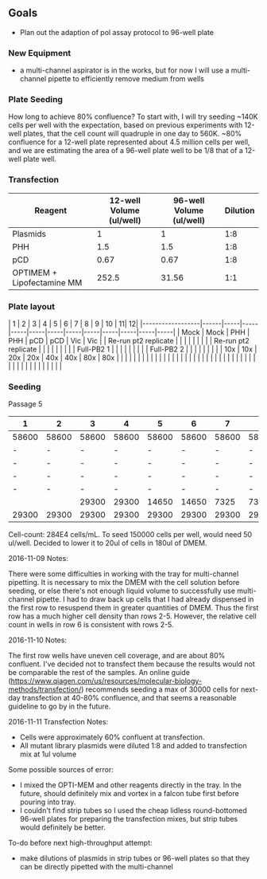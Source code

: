 ## Goals
- Plan out the adaption of pol assay protocol to 96-well plate

### New Equipment
- a multi-channel aspirator is in the works, but for now I will use a multi-channel pipette to efficiently remove medium from wells

### Plate Seeding

How long to achieve 80% confluence? To start with, I will try seeding ~140K cells per well with the expectation, based on previous experiments with 12-well plates, that the cell count will quadruple in one day to 560K. ~80% confluence for a 12-well plate represented about 4.5 million cells per well, and we are estimating the area of a 96-well plate well to be 1/8 that of a 12-well plate well.

### Transfection

| Reagent                   | 12-well Volume (ul/well) | 96-well Volume (ul/well) | Dilution |
|---------------------------|--------------------------|--------------------------|----------|
| Plasmids                  | 1                        | 1                        | 1:8      |
| PHH                       | 1.5                      | 1.5                      | 1:8      |
| pCD                       | 0.67                     | 0.67                     | 1:8      |
| OPTIMEM + Lipofectamine MM | 252.5                    | 31.56                    | 1:1      |



### Plate layout
|  1                |   2   |  3   |  4   |  5   |   6  |  7   |  8   | 9 | 10 | 11| 12|
|------------------|------|-----|-----|-----|-----|-----|-----|-----|-----|-----|-----|-----|
| Mock             | Mock | PHH | PHH | pCD | pCD | Vic | Vic |
| Re-run pt2 replicate |      |     |     |     |     |     |     |
| Re-run pt2 replicate |      |     |     |     |     |     |     |
| Full-PB2 1    |      |     |     |     |     |     |     |
| Full-PB2 2    |      |     |     |     |     |     |     |
| 10x     |   10x  |  20x   |   20x  |  40x   |  40x   |  80x   |  80x   |
|      |      |     |     |     |     |     |     |
|      |      |     |     |     |     |     |     |
|                  |      |     |     |     |     |     |     |
|                  |      |     |     |     |     |     |     |
|                  |      |     |     |     |     |     |     |


### Seeding

Passage 5

| 1      | 2       | 3      | 4      | 5      | 6      | 7      | 8      | 9      | 10     | 11     | 12     |
|--------|---------|--------|--------|--------|--------|--------|--------|--------|--------|--------|--------|
| 58600 | 58600  | 58600 | 58600 | 58600 | 58600 | 58600 | 58600  | 58600 | 58600 | 58600 | 58600 |
| -      | -       | -      | -      | -      | -      | -      | -      | -      | -      | -      | -      |
| -      | -       | -      | -      | -      | -      | -      | -      | -      | -      | -      | -      |
| -      | -       | -      | -      | -      | -      | -      | -      | -      | -      | -      | -      |
| -      | -       | -      | -      | -      | -      | -      | -      | -      | -      | -      | -      |
|  |  | 29300  | 29300   | 14650  | 14650  | 7325  | 7325  | 3663   | 3663   | 1831 | 1831 |
|  29300      |     29300    |    29300    |   29300     |   29300     |    29300    |  29300      |     29300    |    29300    |   29300     |   29300     |    29300    |

Cell-count: 284E4 cells/mL. To seed 150000 cells per well, would need 50 ul/well. Decided to lower it to 20ul of cells in 180ul of DMEM.

2016-11-09 Notes:

There were some difficulties in working with the tray for multi-channel pipetting. It is necessary to mix the DMEM with the cell solution before seeding, or else there's not enough liquid volume to successfully use multi-channel pipette. I had to draw back up cells that I had already dispensed in the first row to resuspend them in greater quantities of DMEM. Thus the first row has a much higher cell density than rows 2-5. However, the relative cell count in wells in row 6 is consistent with rows 2-5.

2016-11-10 Notes:

The first row wells have uneven cell coverage, and are about 80% confluent. I've decided not to transfect them because the results would not be comparable the rest of the samples. An online guide (https://www.qiagen.com/us/resources/molecular-biology-methods/transfection/) recommends seeding a max of 30000 cells for next-day transfection at 40-80% confluence, and that seems a reasonable guideline to go by in the future.

2016-11-11 Transfection Notes:

- Cells were approximately 60% confluent at transfection.
- All mutant library plasmids were diluted 1:8 and added to transfection mix at 1ul volume

Some possible sources of error:
- I mixed the OPTI-MEM and other reagents directly in the tray. In the future, should definitely mix and vortex in a falcon tube first before pouring into tray.
- I couldn't find strip tubes so I used the cheap lidless round-bottomed 96-well plates for preparing the transfection mixes, but strip tubes would definitely be better.

To-do before next high-throughput attempt:
- make dilutions of plasmids in strip tubes or 96-well plates so that they can be directly pipetted with the multi-channel

